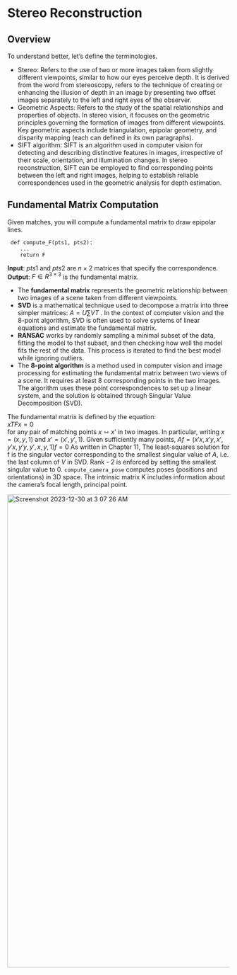 # Stereo Reconstruction

## Overview
To understand better, let’s define the terminologies.
- Stereo: Refers to the use of two or more images taken from slightly different viewpoints, similar to how our eyes perceive depth. It is derived from the word from stereoscopy, refers to the technique of creating or enhancing the illusion of depth in an image by presenting two offset images separately to the left and right eyes of the observer.
- Geometric Aspects: Refers to the study of the spatial relationships and properties of objects. In stereo vision, it focuses on the geometric principles governing the formation of images from different viewpoints. Key geometric aspects include triangulation, epipolar geometry, and disparity mapping (each can defined in its own paragraphs).
- SIFT algorithm: SIFT is an algorithm used in computer vision for detecting and describing distinctive features in images, irrespective of their scale, orientation, and illumination changes. In stereo reconstruction, SIFT can be employed to find corresponding points between the left and right images, helping to establish reliable correspondences used in the geometric analysis for depth estimation.

## Fundamental Matrix Computation
Given matches, you will compute a fundamental matrix to draw epipolar lines.
```
 def compute_F(pts1, pts2):
    ...
    return F
```
**Input**: $pts1$ and $pts2$ are $n \times 2$ matrices that specify the correspondence. <br>
**Output**: $F \in R^{3×3}$ is the fundamental matrix.

- The **fundamental matrix** represents the geometric relationship between two images of a scene taken from different viewpoints.
- **SVD** is a mathematical technique used to decompose a matrix into three simpler matrices: $A = U \sum V T$ . In the context of computer vision and the 8-point algorithm, SVD is often used to solve systems of linear equations and estimate the fundamental matrix.
- **RANSAC** works by randomly sampling a minimal subset of the data, fitting the model to that subset, and then checking how well the model fits the rest of the data. This process is iterated to find the best model while ignoring outliers.
- The **8-point algorithm** is a method used in computer vision and image processing for estimating the fundamental matrix between two views of a scene. It requires at least 8 corresponding points in the two images. The algorithm uses these point correspondences to set up a linear system, and the solution is obtained through Singular Value Decomposition (SVD).

The fundamental matrix is defined by the equation: <br>
$xTFx = 0$ <br>
for any pair of matching points $x ⇿ x’$ in two images. In particular, writing $x = (x, y, 1)$ and $x’ = (x′, y′, 1)$. Given sufficiently many points,
$Af = (x′x,x′y,x′,y′x,y′y,y′,x,y,1)f = 0$
As written in Chapter 11, The least-squares solution for f is the singular vector corresponding to the smallest singular value of $A$, i.e. the last column of $V$ in SVD. Rank - 2 is enforced by setting the smallest singular value to 0.
`compute_camera_pose` computes poses (positions and orientations) in 3D space. The intrinsic matrix K includes information about the camera’s focal length, principal point.


<img width="1069" alt="Screenshot 2023-12-30 at 3 07 26 AM" src="https://github.com/hardikkgupta/csci5561/assets/40640596/f259dff2-37bc-465b-84e5-de5c9ef32857">
